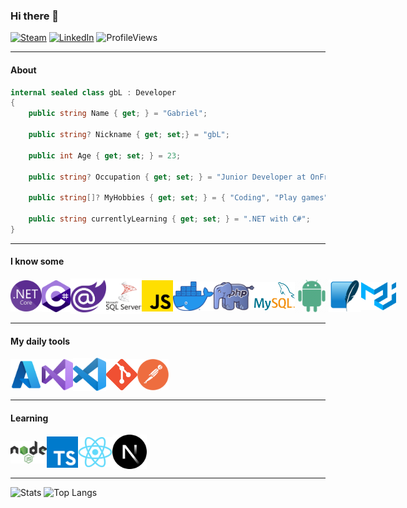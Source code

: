 ### Hi there 👋

[![Steam](https://img.shields.io/badge/Steam-grey?logo=steam)](https://steamcommunity.com/id/gblw1)
[![LinkedIn](https://img.shields.io/badge/LinkedIn-blue?logo=linkedin)](https://www.linkedin.com/in/gblw1/)
![ProfileViews](https://komarev.com/ghpvc/?username=gblw1)

---

#### About

```csharp
internal sealed class gbL : Developer
{
    public string Name { get; } = "Gabriel";
  
    public string? Nickname { get; set;} = "gbL";
  
    public int Age { get; set; } = 23;
  
    public string? Occupation { get; set; } = "Junior Developer at OnFriday Technologies";
  
    public string[]? MyHobbies { get; set; } = { "Coding", "Play games", "Listen to music" };
  
    public string currentlyLearning { get; set; } = ".NET with C#";
}
```

---

#### I know some

<!-- Icons: https://github.com/tandpfun/skill-icons#readme -->
<!-- 
[![My Skills](https://skillicons.dev/icons?i=dotnet,cs,js,docker,materialui,php,mysql,java,sqlite)](https://skillicons.dev)
-->
<div style="display:flex; align-items: center; justify-content:start;">

<img src="assets/dotnet.png" title=".NET" alt=".NET" width="50" />

<img src="assets/csharp.png" title="C#" alt="C#" width="46" />

<img src="assets/blazor.png" title="Blazor" alt="Blazor" width="57" />

<img src="assets/sqlserver.png" title="SQL Server" alt="SQL Server" width="57" />

<img src="assets/js.png" title="JavaScript" alt="JavaScript" width="50" />

<img src="assets/docker.png" title="Docker" alt="Docker" width="65" />

<img src="assets/php.png" title="PHP" alt="PHP" width="65" />

<img src="assets/mysql.png" title="MySQL" alt="MySQL" width="65" />

<img src="assets/android.png" title="Android (Java)" alt="Android (Java)" width="54" />

<img src="assets/sqlite.png" title="SQLite" alt="SQLite" width="52" />

<img src="assets/mui.png" title="MaterialUI" alt="MaterialUI" width="56" />

</div>

---

#### My daily tools

<!--
[![My Tools](https://skillicons.dev/icons?i=azure,vscode,visualstudio,postman,git,bash,pwsh)](https://skillicons.dev)
-->
<div style="display:flex; align-items: center; justify-content:start;">

<img src="assets/azure.png" title="Microsoft Azure" alt="Microsoft Azure" width="50" />

<img src="assets/vs.png" title="Visual Studio" alt="Visual Studio" width="50" />

<img src="assets/vsc.png" title="Visual Studio Code" alt="Visual Studio Code" width="53" />

<img src="assets/git.png" title="Git" alt="Git" width="50" />

<img src="assets/postman.png" title="Postman" alt="Postman" width="50" />

</div>

---

#### Learning
<!-- 
[![Learning](https://skillicons.dev/icons?i=nodejs,ts,vue,react)](https://skillicons.dev)
-->

<div style="display:flex; align-items: center; justify-content:start;">

<img src="assets/nodejs.png" title="NodeJS" alt="NodeJS" width="58" />

<img src="assets/ts.png" title="TypeScript" alt="TypeScript" width="50" />

<img src="assets/react.png" title="React" alt="React" width="55" />

<img src="assets/next.png" title="Next.js" alt="Next.js" width="55" />

</div>

---

![Stats](https://github-readme-stats.vercel.app/api?username=gblw1&theme=react&show_icons=true&include_all_commits=true&hide=issues&line_height=24)
![Top Langs](https://github-readme-stats.vercel.app/api/top-langs/?username=gbLw1&layout=compact&theme=react&card_width=290)

